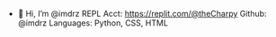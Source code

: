 - 👋 Hi, I’m @imdrz
REPL Acct: https://replit.com/@theCharpy
Github: @imdrz
Languages: Python, CSS, HTML

<!---
imdrz/imdrz is a ✨ special ✨ repository because its `README.md` (this file) appears on your GitHub profile.
You can click the Preview link to take a look at your changes.
--->

